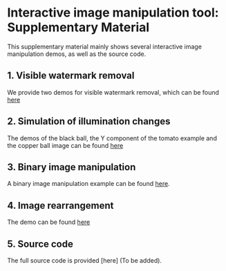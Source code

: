 # Interactive image manipulation tool: Supplementary Material

This supplementary material mainly shows several interactive image manipulation demos, as well as the source code.

## 1. Visible watermark removal

 We provide two demos for visible watermark removal, which can be found [here](./watermark)

  
## 2. Simulation of illumination changes

The demos of the black ball, the Y component of the tomato example and the copper ball image can be found [here](./illumination)

## 3. Binary image manipulation

A binary image manipulation example can be found [here](./ShapeManip/demo.mp4).

## 4. Image rearrangement

The demo can be found [here](./rearrangement)

## 5. Source code

The full source code is provided [here] (To be added).

